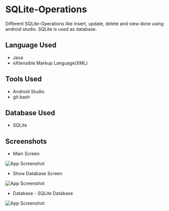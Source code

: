 
# SQLite-Operations

Different SQLite-Operations like insert, update, delete and view done using android studio. SQLite is used as database.


## Language Used

 - Java
 - eXtensible Markup Language(XML)

## Tools Used

- Android Studio
- git bash

## Database Used

- SQLite


## Screenshots
- Main Screen

![App Screenshot](https://user-images.githubusercontent.com/71178215/214560509-93cc9fd3-4001-4286-b1cc-01611be5bd9c.jpg)

- Show Database Screen

![App Screenshot](https://user-images.githubusercontent.com/71178215/214560526-911d304e-234f-4eef-9f54-2039245db3d6.jpg)

- Database - SQLite Database

![App Screenshot](https://user-images.githubusercontent.com/71178215/214562137-ce59f3ab-d9e1-48b0-96dc-2ea0ff4138c3.jpg)

